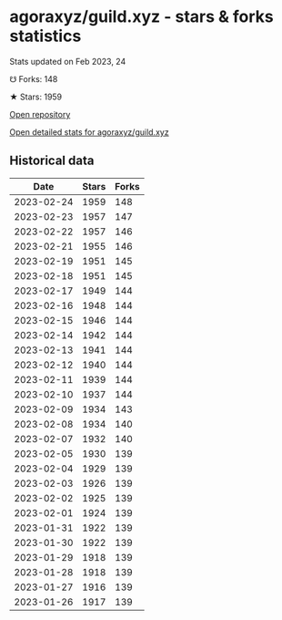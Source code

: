 # agoraxyz/guild.xyz - stars & forks statistics

Stats updated on Feb 2023, 24

☋ Forks: 148

★ Stars: 1959

[Open repository](https://github.com/agoraxyz/guild.xyz)

[Open detailed stats for agoraxyz/guild.xyz](https://reviewgithub.com/rep/agoraxyz/guild.xyz)

## Historical data
| Date | Stars | Forks |
|------|-------|-------|
| 2023-02-24 | 1959 | 148 | 
| 2023-02-23 | 1957 | 147 | 
| 2023-02-22 | 1957 | 146 | 
| 2023-02-21 | 1955 | 146 | 
| 2023-02-19 | 1951 | 145 | 
| 2023-02-18 | 1951 | 145 | 
| 2023-02-17 | 1949 | 144 | 
| 2023-02-16 | 1948 | 144 | 
| 2023-02-15 | 1946 | 144 | 
| 2023-02-14 | 1942 | 144 | 
| 2023-02-13 | 1941 | 144 | 
| 2023-02-12 | 1940 | 144 | 
| 2023-02-11 | 1939 | 144 | 
| 2023-02-10 | 1937 | 144 | 
| 2023-02-09 | 1934 | 143 | 
| 2023-02-08 | 1934 | 140 | 
| 2023-02-07 | 1932 | 140 | 
| 2023-02-05 | 1930 | 139 | 
| 2023-02-04 | 1929 | 139 | 
| 2023-02-03 | 1926 | 139 | 
| 2023-02-02 | 1925 | 139 | 
| 2023-02-01 | 1924 | 139 | 
| 2023-01-31 | 1922 | 139 | 
| 2023-01-30 | 1922 | 139 | 
| 2023-01-29 | 1918 | 139 | 
| 2023-01-28 | 1918 | 139 | 
| 2023-01-27 | 1916 | 139 | 
| 2023-01-26 | 1917 | 139 | 

